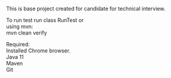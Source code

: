This is base project created for candidate for technical interview.

To run test run class RunTest
or  
using mvn:  
mvn clean verify

Required:  
Installed Chrome browser.  
Java 11  
Maven  
Git 